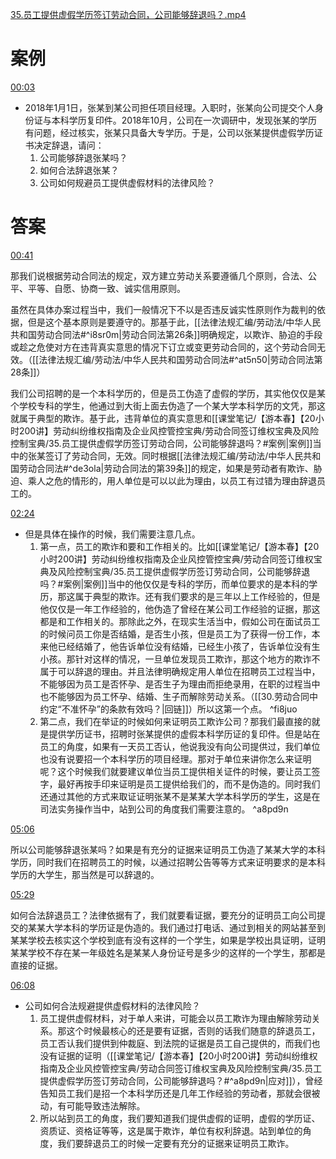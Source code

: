 [35.员工提供虚假学历签订劳动合同，公司能够辞退吗？.mp4](file:///E:%5C法律实务%5CA314【游本春】【20小时200讲】劳动纠纷维权指南及企业风控管控宝典（200讲劳动合同签订法律风险防范与合规管理）%5C35.员工提供虚假学历签订劳动合同，公司能够辞退吗？.mp4)
# 案例
[00:03](file:///E:%5C法律实务%5CA314【游本春】【20小时200讲】劳动纠纷维权指南及企业风控管控宝典（200讲劳动合同签订法律风险防范与合规管理）%5C35.员工提供虚假学历签订劳动合同，公司能够辞退吗？.mp4#t=00:03)

- 2018年1月1日，张某到某公司担任项目经理。入职时，张某向公司提交个人身份证与本科学历复印件。2018年10月，公司在一次调研中，发现张某的学历有问题，经过核实，张某只具备大专学历。于是，公司以张某提供虚假学历证书决定辞退，请问：
	1. 公司能够辞退张某吗？
	2. 如何合法辞退张某？
	3. 公司如何规避员工提供虚假材料的法律风险？
# 答案
[00:41](file:///E:%5C法律实务%5CA314【游本春】【20小时200讲】劳动纠纷维权指南及企业风控管控宝典（200讲劳动合同签订法律风险防范与合规管理）%5C35.员工提供虚假学历签订劳动合同，公司能够辞退吗？.mp4#t=00:41)

那我们说根据劳动合同法的规定，双方建立劳动关系要遵循几个原则，合法、公平、平等、自愿、协商一致、诚实信用原则。

虽然在具体办案过程当中，我们一般情况下不以是否违反诚实性原则作为裁判的依据，但是这个基本原则是要遵守的。那基于此，[[法律法规汇编/劳动法/中华人民共和国劳动合同法#^i8sr0m|劳动合同法第26条]]明确规定，以欺诈、胁迫的手段或趁之危使对方在违背真实意思的情况下订立或变更劳动合同的，这个劳动合同无效。（[[法律法规汇编/劳动法/中华人民共和国劳动合同法#^at5n50|劳动合同法第28条]]）

我们公司招聘的是一个本科学历的，但是员工伪造了虚假的学历，其实他仅仅是某个学校专科的学生，他通过到大街上面去伪造了一个某大学本科学历的文凭，那这就属于典型的欺诈。基于此，违背单位的真实意思和[[课堂笔记/【游本春】【20小时200讲】劳动纠纷维权指南及企业风控管控宝典/劳动合同签订维权宝典及风险控制宝典/35.员工提供虚假学历签订劳动合同，公司能够辞退吗？#案例|案例]]当中的张某签订了劳动合同，无效。同时根据[[法律法规汇编/劳动法/中华人民共和国劳动合同法#^de3ola|劳动合同法的第39条]]的规定，如果是劳动者有欺诈、胁迫、乘人之危的情形的，用人单位是可以以此为理由，以员工有过错为理由辞退员工的。

[02:24](file:///E:/%5C%E6%B3%95%E5%BE%8B%E5%AE%9E%E5%8A%A1%5CA314%E3%80%90%E6%B8%B8%E6%9C%AC%E6%98%A5%E3%80%91%E3%80%9020%E5%B0%8F%E6%97%B6200%E8%AE%B2%E3%80%91%E5%8A%B3%E5%8A%A8%E7%BA%A0%E7%BA%B7%E7%BB%B4%E6%9D%83%E6%8C%87%E5%8D%97%E5%8F%8A%E4%BC%81%E4%B8%9A%E9%A3%8E%E6%8E%A7%E7%AE%A1%E6%8E%A7%E5%AE%9D%E5%85%B8%EF%BC%88200%E8%AE%B2%E5%8A%B3%E5%8A%A8%E5%90%88%E5%90%8C%E7%AD%BE%E8%AE%A2%E6%B3%95%E5%BE%8B%E9%A3%8E%E9%99%A9%E9%98%B2%E8%8C%83%E4%B8%8E%E5%90%88%E8%A7%84%E7%AE%A1%E7%90%86%EF%BC%89%5C35.%E5%91%98%E5%B7%A5%E6%8F%90%E4%BE%9B%E8%99%9A%E5%81%87%E5%AD%A6%E5%8E%86%E7%AD%BE%E8%AE%A2%E5%8A%B3%E5%8A%A8%E5%90%88%E5%90%8C%EF%BC%8C%E5%85%AC%E5%8F%B8%E8%83%BD%E5%A4%9F%E8%BE%9E%E9%80%80%E5%90%97%EF%BC%9F.mp4#t=144.908089)

- 但是具体在操作的时候，我们需要注意几点。
	1. 第一点，员工的欺诈和要和工作相关的。比如[[课堂笔记/【游本春】【20小时200讲】劳动纠纷维权指南及企业风控管控宝典/劳动合同签订维权宝典及风险控制宝典/35.员工提供虚假学历签订劳动合同，公司能够辞退吗？#案例|案例]]当中的他仅仅是专科的学历，而单位要求的是本科的学历，那这属于典型的欺诈。还有我们要求的是三年以上工作经验的，但是他仅仅是一年工作经验的，他伪造了曾经在某公司工作经验的证据，那这都是和工作相关的。那除此之外，在现实生活当中，假如公司在面试员工的时候问员工你是否结婚，是否生小孩，但是员工为了获得一份工作，本来他已经结婚了，他告诉单位没有结婚，已经生小孩了，告诉单位没有生小孩。那针对这样的情况，一旦单位发现员工欺诈，那这个地方的欺诈不属于可以辞退的理由。并且法律明确规定用人单位在招聘员工过程当中，不能够因为员工是否怀孕、是否生子为理由而拒绝录用，在职的过程当中也不能够因为员工怀孕、结婚、生子而解除劳动关系。（[[30.劳动合同中约定“不准怀孕”的条款有效吗？|回链]]）所以这第一个点。 ^fi8juo
	2. 第二点，我们在举证的时候如何来证明员工欺诈公司？那我们最直接的就是提供学历证书，招聘时张某提供的虚假本科学历证的复印件。但是站在员工的角度，如果有一天员工否认，他说我没有向公司提供过，我们单位也没有说要招一个本科学历的项目经理。那对于单位来讲你怎么来证明呢？这个时候我们就要建议单位当员工提供相关证件的时候，要让员工签字，最好再按手印来证明是员工提供给我们的，而不是伪造的。同时我们还通过其他的方式来取证证明张某不是某某大学本科学历的学生，这是在司法实务操作当中，站到公司的角度我们需要注意的。 ^a8pd9n

[05:06](file:///E:%5C法律实务%5CA314【游本春】【20小时200讲】劳动纠纷维权指南及企业风控管控宝典（200讲劳动合同签订法律风险防范与合规管理）%5C35.员工提供虚假学历签订劳动合同，公司能够辞退吗？.mp4#t=05:06)

所以公司能够辞退张某吗？如果是有充分的证据来证明员工伪造了某某大学的本科学历，同时我们在招聘员工的时候，以通过招聘公告等等方式来证明要求的是本科学历的大学生，那当然是可以辞退的。

[05:29](file:///E:/%5C%E6%B3%95%E5%BE%8B%E5%AE%9E%E5%8A%A1%5CA314%E3%80%90%E6%B8%B8%E6%9C%AC%E6%98%A5%E3%80%91%E3%80%9020%E5%B0%8F%E6%97%B6200%E8%AE%B2%E3%80%91%E5%8A%B3%E5%8A%A8%E7%BA%A0%E7%BA%B7%E7%BB%B4%E6%9D%83%E6%8C%87%E5%8D%97%E5%8F%8A%E4%BC%81%E4%B8%9A%E9%A3%8E%E6%8E%A7%E7%AE%A1%E6%8E%A7%E5%AE%9D%E5%85%B8%EF%BC%88200%E8%AE%B2%E5%8A%B3%E5%8A%A8%E5%90%88%E5%90%8C%E7%AD%BE%E8%AE%A2%E6%B3%95%E5%BE%8B%E9%A3%8E%E9%99%A9%E9%98%B2%E8%8C%83%E4%B8%8E%E5%90%88%E8%A7%84%E7%AE%A1%E7%90%86%EF%BC%89%5C35.%E5%91%98%E5%B7%A5%E6%8F%90%E4%BE%9B%E8%99%9A%E5%81%87%E5%AD%A6%E5%8E%86%E7%AD%BE%E8%AE%A2%E5%8A%B3%E5%8A%A8%E5%90%88%E5%90%8C%EF%BC%8C%E5%85%AC%E5%8F%B8%E8%83%BD%E5%A4%9F%E8%BE%9E%E9%80%80%E5%90%97%EF%BC%9F.mp4#t=329.832134)

如何合法辞退员工？法律依据有了，我们就要看证据，要充分的证明员工向公司提交的某某大学本科的学历证是伪造的。我们通过打电话、通过到相关的网站甚至到某某学校去核实这个学校到底有没有这样的一个学生，如果是学校出具证明，证明某某学校不存在某一年级姓名是某某人身份证号是多少的这样的一个学生，那都是直接的证据。

[06:08](file:///E:%5C法律实务%5CA314【游本春】【20小时200讲】劳动纠纷维权指南及企业风控管控宝典（200讲劳动合同签订法律风险防范与合规管理）%5C35.员工提供虚假学历签订劳动合同，公司能够辞退吗？.mp4#t=06:08)

- 公司如何合法规避提供虚假材料的法律风险？
	1. 员工提供虚假材料，对于单人来讲，可能会以员工欺诈为理由解除劳动关系。那这个时候最核心的还是要有证据，否则的话我们随意的辞退员工，员工否认我们提供到仲裁庭、到法院的证据是员工自己提供的，而我们也没有证据的证明（[[课堂笔记/【游本春】【20小时200讲】劳动纠纷维权指南及企业风控管控宝典/劳动合同签订维权宝典及风险控制宝典/35.员工提供虚假学历签订劳动合同，公司能够辞退吗？#^a8pd9n|应对]]），曾经告知员工我们是招一个本科学历还是几年工作经验的劳动者，那就会很被动，有可能导致违法解除。
	2. 所以站到员工的角度，我们要知道我们提供虚假的证明，虚假的学历证、资质证、资格证等等，这是属于欺诈，单位有权利辞退。站到单位的角度，我们要辞退员工的时候一定要有充分的证据来证明员工欺诈。